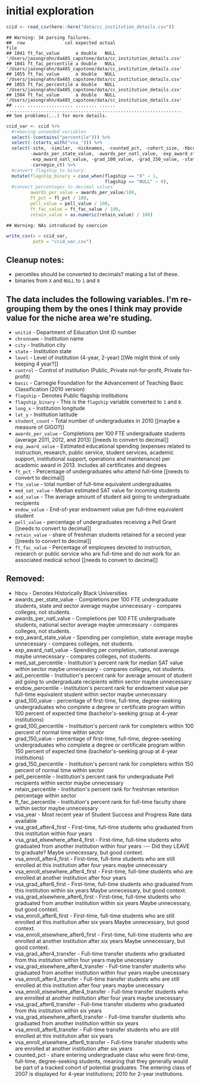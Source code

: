 initial exploration
================

``` r
ccid <- read_csv(here::here("data/cc_institution_details.csv")) 
```

    ## Warning: 34 parsing failures.
    ##  row               col expected actual                                                               file
    ## 1041 ft_fac_value      a double   NULL '/Users/jasongrahn/da485_capstone/data/cc_institution_details.csv'
    ## 1041 ft_fac_percentile a double   NULL '/Users/jasongrahn/da485_capstone/data/cc_institution_details.csv'
    ## 1055 ft_fac_value      a double   NULL '/Users/jasongrahn/da485_capstone/data/cc_institution_details.csv'
    ## 1055 ft_fac_percentile a double   NULL '/Users/jasongrahn/da485_capstone/data/cc_institution_details.csv'
    ## 1504 ft_fac_value      a double   NULL '/Users/jasongrahn/da485_capstone/data/cc_institution_details.csv'
    ## .... ................. ........ ...... ..................................................................
    ## See problems(...) for more details.

``` r
ccid_var <- ccid %>%
  #removing unneeded variables
  select(-(contains("percentile"))) %>% 
  select(-(starts_with("vsa_"))) %>% 
  select(-site, -similar, -nicknames, -counted_pct, -cohort_size, -hbcu, 
         -awards_per_state_value, -awards_per_natl_value, -exp_award_state_value, 
         -exp_award_natl_value, -grad_100_value, -grad_150_value, -state_sector_ct, 
         -carnegie_ct) %>% 
  #convert flagship to binary.  
  mutate(flagship_binary = case_when(flagship == "X" ~ 1,
                                     flagship == "NULL" ~ 0),
  #convert percentages to decimal values
         awards_per_value = awards_per_value/100,
         ft_pct = ft_pct / 100,
         pell_value = pell_value / 100,
         ft_fac_value = ft_fac_value / 100,
         retain_value = as.numeric(retain_value) / 100)
```

    ## Warning: NAs introduced by coercion

``` r
write_csv(x = ccid_var,
          path = "ccid_var.csv")
```

Cleanup notes:
--------------

-   percetiles should be converted to decimals? making a list of these.
-   binaries from `X` and `NULL` to `1` and `0`

The data includes the following variables. I'm re-grouping them by the ones I think may provide value for the niche area we're studing.
---------------------------------------------------------------------------------------------------------------------------------------

-   `unitid` - Department of Education Unit ID number
-   `chronname` - Institution name
-   `city` - Institution city
-   `state` - Institution state
-   `level` - Level of institution (4-year, 2-year) \[\[We might think of only keeping 4 year?\]\]
-   `control` - Control of institution (Public, Private not-for-profit, Private for-profit)
-   `basic` - Carnegie Foundation for the Advancement of Teaching Basic Classification (2010 version)
-   `flagship` - Denotes Public flagship institutions
-   `flagship_binary` - This is the `flagship` variable converted to `1` and `0`.
-   `long_x` - Institution longitude
-   `lat_y` - Institution latitude
-   `student_count` - Total number of undergraduates in 2010 \[\[maybe a measure of GIGO?\]\]
-   `awards_per_value` - Completions per 100 FTE undergraduate students (average 2011, 2012, and 2013) \[\[needs to convert to decimal\]\]
-   `exp_award_value` - Estimated educational spending (expenses related to instruction, research, public service, student services, academic support, institutional support, operations and maintenance) per academic award in 2013. Includes all certificates and degrees
-   `ft_pct` - Percentage of undergraduates who attend full-time \[\[needs to convert to decimal\]\]
-   `fte_value` - total number of full-time equivalent undergraduates
-   `med_sat_value` - Median estimated SAT value for incoming students
-   `aid_value` - The average amount of student aid going to undergraduate recipients
-   `endow_value` - End-of-year endowment value per full-time equivalent student
-   `pell_value` - percentage of undergraduates receiving a Pell Grant \[\[needs to convert to decimal\]\]
-   `retain_value` - share of freshman students retained for a second year \[\[needs to convert to decimal\]\]
-   `ft_fac_value` - Percentage of employees devoted to instruction, research or public service who are full-time and do not work for an associated medical school \[\[needs to convert to decimal\]\]

Removed:
--------

-   hbcu - Denotes Historically Black Universities
-   awards\_per\_state\_value - Completions per 100 FTE undergraduate students, state and sector average maybe unnecessary - compares colleges, not students.
-   awards\_per\_natl\_value - Completions per 100 FTE undergraduate students, national sector average maybe unnecessary - compares colleges, not students.
-   exp\_award\_state\_value - Spending per completion, state average maybe unnecessary - compares colleges, not students.
-   exp\_award\_natl\_value - Spending per completion, national average maybe unnecessary - compares colleges, not students.
-   med\_sat\_percentile - Institution's percent rank for median SAT value within sector maybe unnecessary - compares colleges, not students.
-   aid\_percentile - Institution's percent rank for average amount of student aid going to undergraduate recipients within sector maybe unnecessary
-   endow\_percentile - Institution's percent rank for endowment value per full-time equivalent student within sector maybe unnecessary
-   grad\_100\_value - percentage of first-time, full-time, degree-seeking undergraduates who complete a degree or certificate program within 100 percent of expected time (bachelor's-seeking group at 4-year institutions)
-   grad\_100\_percentile - Institution's percent rank for completers within 100 percent of normal time within sector
-   grad\_150\_value - percentage of first-time, full-time, degree-seeking undergraduates who complete a degree or certificate program within 150 percent of expected time (bachelor's-seeking group at 4-year institutions)
-   grad\_150\_percentile - Institution's percent rank for completers within 150 percent of normal time within sector
-   pell\_percentile - Institution's percent rank for undergraduate Pell recipients within sector maybe unnecessary
-   retain\_percentile - Institution's percent rank for freshman retention percentage within sector
-   ft\_fac\_percentile - Institution's percent rank for full-time faculty share within sector maybe unnecessary
-   vsa\_year - Most recent year of Student Success and Progress Rate data available
-   vsa\_grad\_after4\_first - First-time, full-time students who graduated from this institution within four years
-   vsa\_grad\_elsewhere\_after4\_first - First-time, full-time students who graduated from another institution within four years --- Did they LEAVE to graduate? Maybe unnecessary, but good context.
-   vsa\_enroll\_after4\_first - First-time, full-time students who are still enrolled at this institution after four years maybe unnecessary
-   vsa\_enroll\_elsewhere\_after4\_first - First-time, full-time students who are enrolled at another institution after four years
-   vsa\_grad\_after6\_first - First-time, full-time students who graduated from this institution within six years Maybe unnecessary, but good context.
-   vsa\_grad\_elsewhere\_after6\_first - First-time, full-time students who graduated from another institution within six years Maybe unnecessary, but good context.
-   vsa\_enroll\_after6\_first - First-time, full-time students who are still enrolled at this institution after six years Maybe unnecessary, but good context.
-   vsa\_enroll\_elsewhere\_after6\_first - First-time, full-time students who are enrolled at another institution after six years Maybe unnecessary, but good context.
-   vsa\_grad\_after4\_transfer - Full-time transfer students who graduated from this institution within four years maybe unecessary
-   vsa\_grad\_elsewhere\_after4\_transfer - Full-time transfer students who graduated from another institution within four years maybe unecessary
-   vsa\_enroll\_after4\_transfer - Full-time transfer students who are still enrolled at this institution after four years maybe unecessary
-   vsa\_enroll\_elsewhere\_after4\_transfer - Full-time transfer students who are enrolled at another institution after four years maybe unecessary
-   vsa\_grad\_after6\_transfer - Full-time transfer students who graduated from this institution within six years
-   vsa\_grad\_elsewhere\_after6\_transfer - Full-time transfer students who graduated from another institution within six years
-   vsa\_enroll\_after6\_transfer - Full-time transfer students who are still enrolled at this institution after six years
-   vsa\_enroll\_elsewhere\_after6\_transfer - Full-time transfer students who are enrolled at another institution after six years
-   counted\_pct - share entering undergraduate class who were first-time, full-time, degree-seeking students, meaning that they generally would be part of a tracked cohort of potential graduates. The entering class of 2007 is displayed for 4-year institutions; 2010 for 2-year institutions.
